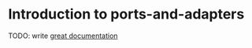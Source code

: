 # Introduction to ports-and-adapters

TODO: write [great documentation](http://jacobian.org/writing/what-to-write/)
